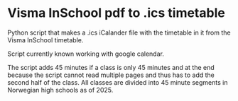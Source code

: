 # Visma InSchool pdf to .ics timetable
Python script that makes a .ics iCalander file with the timetable in it from the Visma InSchool timetable. 

Script currently known working with google calendar. 

The script adds 45 minutes if a class is only 45 minutes and at the end because the script cannot read multiple pages and thus has to add the second half of the class. All classes are divided into 45 minute segments in Norwegian high schools as of 2025. 
